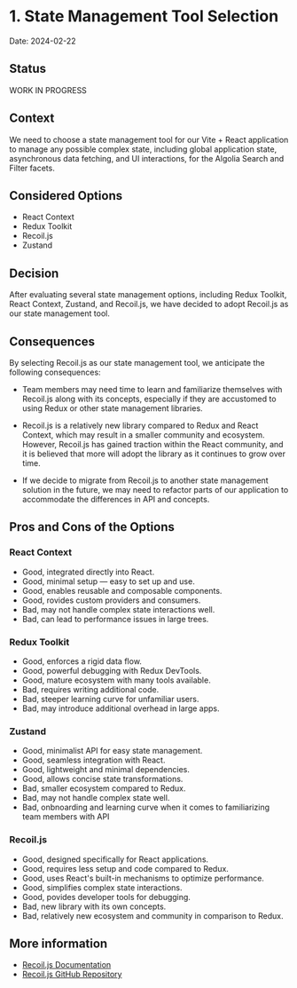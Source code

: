 # 1. State Management Tool Selection

Date: 2024-02-22

## Status

WORK IN PROGRESS

## Context

We need to choose a state management tool for our Vite + React application to manage any possible complex state, including global application state, asynchronous data fetching, and UI interactions, for the Algolia Search and Filter facets.

## Considered Options

* React Context
* Redux Toolkit
* Recoil.js
* Zustand

## Decision

After evaluating several state management options, including Redux Toolkit, React Context, Zustand, and Recoil.js, we have decided to adopt Recoil.js as our state management tool.

## Consequences

By selecting Recoil.js as our state management tool, we anticipate the following consequences:

- Team members may need time to learn and familiarize themselves with Recoil.js along with its concepts, especially if they are accustomed to using Redux or other state management libraries.

- Recoil.js is a relatively new library compared to Redux and React Context, which may result in a smaller community and ecosystem. However, Recoil.js has gained traction within the React community, and it is believed that more will adopt the library as it continues to grow over time.

- If we decide to migrate from Recoil.js to another state management solution in the future, we may need to refactor parts of our application to accommodate the differences in API and concepts.

## Pros and Cons of the Options

### React Context

* Good, integrated directly into React.
* Good, minimal setup — easy to set up and use.
* Good, enables reusable and composable components.
* Good, rovides custom providers and consumers.
* Bad, may not handle complex state interactions well.
* Bad, can lead to performance issues in large trees.

### Redux Toolkit

* Good, enforces a rigid data flow.
* Good, powerful debugging with Redux DevTools.
* Good, mature ecosystem with many tools available.
* Bad, requires writing additional code.
* Bad, steeper learning curve for unfamiliar users.
* Bad, may introduce additional overhead in large apps.

### Zustand
* Good, minimalist API for easy state management.
* Good, seamless integration with React.
* Good, lightweight and minimal dependencies.
* Good, allows concise state transformations.
* Bad, smaller ecosystem compared to Redux.
* Bad, may not handle complex state well.
* Bad, onbnoarding and learning curve when it comes to familiarizing team members with API

### Recoil.js
* Good, designed specifically for React applications.
* Good, requires less setup and code compared to Redux.
* Good, uses React's built-in mechanisms to optimize performance.
* Good, simplifies complex state interactions.
* Good, povides developer tools for debugging.
* Bad, new library with its own concepts.
* Bad, relatively new ecosystem and community in comparison to Redux.

## More information
- [Recoil.js Documentation](https://recoiljs.org/)
- [Recoil.js GitHub Repository](https://github.com/facebookexperimental/Recoil)